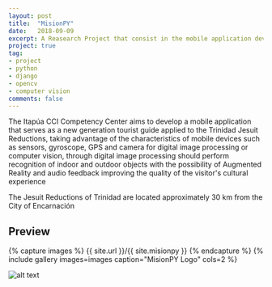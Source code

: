 ```yaml
---
layout: post
title:  "MisionPY"
date:   2018-09-09
excerpt: A Reasearch Project that consist in the mobile application development about a tourist guide for the <i>Jesuit Missions of Trinidad</i>, that consist in improvement of the cultural experience using techniques of Digital Image Processing, taking advantage of the resources of mobile devices such as sensors, gyroscope, GPS and camera.
project: true
tag:
- project
- python
- django
- opencv
- computer vision
comments: false
---
```




The Itapúa CCI Competency Center aims to develop a mobile application that serves as a new generation tourist guide applied to the Trinidad Jesuit Reductions, taking advantage of the characteristics of mobile devices such as sensors, gyroscope, GPS and camera for digital image processing or computer vision, through digital image processing should perform recognition of indoor and outdoor objects with the possibility of Augmented Reality and audio feedback improving the quality of the visitor's cultural experience

The Jesuit Reductions of Trinidad are located approximately 30 km from the City of Encarnación



## Preview

{% capture images %}
    {{ site.url }}/{{ site.misionpy }}
{% endcapture %}
{% include gallery images=images caption="MisionPY Logo" cols=2 %}



![alt text](http://umetech.uni.edu.py/wp-content/uploads/2018/04/logo.png "UMETECH is a project co-financed by the Erasmus+ of the European Union")
